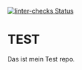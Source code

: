 [![linter-checks Status](https://github.com/florian-hild-1/Test01/actions/workflows/linter-checks.yml/badge.svg?event=push)](https://github.com/florian-hild-1/Test01/actions/workflows/linter-checks.yml)

TEST
=========
Das ist mein Test repo.
